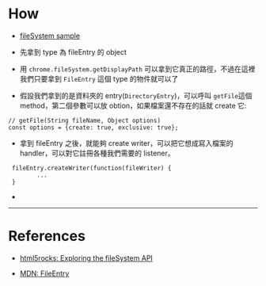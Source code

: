 # How 

- [fileSystem sample](https://developer.chrome.com/apps/app_codelab_filesystem)

- 先拿到 type 為 fileEntry 的 object

- 用 `chrome.fileSystem.getDisplayPath` 可以拿到它真正的路徑，不過在這裡我們只要拿到 `FileEntry` 這個 type 的物件就可以了

- 假設我們拿到的是資料夾的 entry(`DirectoryEntry`)，可以呼叫 `getFile`這個method，第二個參數可以放 obtion，如果檔案還不存在的話就 create 它: 

```
// getFile(String fileName, Object options)
const options = {create: true, exclusive: true};
```
- 拿到 fileEntry 之後，就能夠 create writer，可以把它想成寫入檔案的 handler，可以對它註冊各種我們需要的 listener。

```
 fileEntry.createWriter(function(fileWriter) {
        ...
 }
```

- 

----

# References

- [html5rocks: Exploring the fileSystem API](http://www.html5rocks.com/en/tutorials/file/filesystem/)

- [MDN: FileEntry](https://developer.mozilla.org/en-US/docs/Web/API/FileEntry)


